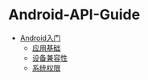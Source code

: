 # Android-API-Guide

* [Android入门](https://github.com/JiongBull/Android-API-Guide/blob/master/01-入门/Android入门.md)
	* [应用基础](https://github.com/JiongBull/Android-API-Guide/blob/master/01-入门/应用基础.md)
	* [设备兼容性](https://github.com/JiongBull/Android-API-Guide/blob/master/01-入门/设备兼容性.md)
	* [系统权限](https://github.com/JiongBull/Android-API-Guide/blob/master/01-入门/系统权限.md)